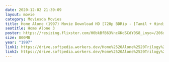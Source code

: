 ```yaml
---
date: 2020-12-02 21:39:09
layout: movie
category: Moviesda Movies
title: Home Alone (1997) Movie Download HD [720p BDRip - [Tamil + Hindi + Eng - x264]
seotitle: Home Alone 3
poster: https://resizing.flixster.com/H0bkBfB63VncXKdSCdY0S8_Lnyo=/206x305/v2/https://flxt.tmsimg.com/assets/p20344_p_v10_aa.jpg
size: 800MB
year: "1997"
link1: https://drive.softpedia.workers.dev/Home%2520Alone%2520Trilogy%2520(1990%2520to%25201997)/(%2520Telegram%2520%40isaiminidownload%2520)%2520-%2520Home%2520Alone%25203%2520(1997)%5B720p%2520BDRip%2520-%2520%5BTamil%2520%2B%2520Hindi%2520%2B%2520Eng%5D%2520-%2520x264%2520-%2520800MB%5D.mkv?rootId=0AN9zhQ1hps-9Uk9PVA
link2: https://drive.softpedia.workers.dev/Home%2520Alone%2520Trilogy%2520(1990%2520to%25201997)/(%2520Telegram%2520%40isaiminidownload%2520)%2520-%2520Home%2520Alone%25203%2520(1997)%5B720p%2520BDRip%2520-%2520%5BTamil%2520%2B%2520Hindi%2520%2B%2520Eng%5D%2520-%2520x264%2520-%2520800MB%5D.mkv?rootId=0AN9zhQ1hps-9Uk9PVA
---
```

